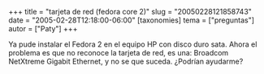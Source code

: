 +++
title = "tarjeta de red (fedora core 2)"
slug = "20050228121858743"
date = "2005-02-28T12:18:00-06:00"
[taxonomies]
tema = ["preguntas"]
autor = ["Paty"]
+++

Ya pude instalar el Fedora 2 en el equipo HP con disco duro sata. Ahora
el problema es que no reconoce la tarjeta de red, es una: Broadcom
NetXtreme Gigabit Ethernet, y no se que suceda. ¿Podrían ayudarme?
